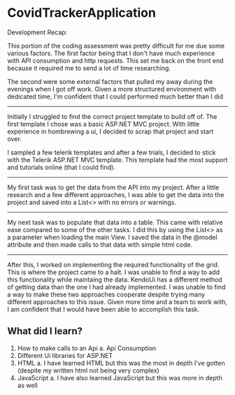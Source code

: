 # CovidTrackerApplication

Development Recap:

This portion of the coding assessment was pretty difficult for me due some various factors.
The first factor being that I don't have much experience with API consumption and http requests.
This set me back on the front end because it required me to send a lot of time researching.

The second were some external factors that pulled my away during the evenings when I got off work.
Given a more structured environment with dedicated time, I'm confident that I could performed much better than I did

---------------------------------------------------------------------------------------------------------

Initially I struggled to find the correct project template to build off of.
The first template I chose was a basic ASP.NET MVC project. With little experience in hombrewing a
ui, I decided to scrap that project and start over.

I sampled a few telerik templates and after a few trials, I decided to stick with the Telerik ASP.NET MVC template.
This template had the most support and tutorials online (that I could find).

---------------------------------------------------------------------------------------------------------

My first task was to get the data from the API into my project. After a little research and a few different approaches,
I was able to get the data into the project and saved into a List<> with no errors or warnings.

---------------------------------------------------------------------------------------------------------

My next task was to populate that data into a table. This came with relative ease compared to some of the other tasks.
I did this by using the List<> as a parameter when loading the main View. I saved the data in the @model
attribute and then made calls to that data with simple html code.

---------------------------------------------------------------------------------------------------------

After this, I worked on implementing the required functionality of the grid. This is where the project came to a halt.
I was unable to find a way to add this functionality while maintaing the data. KendoUi has a different method of getting
data than the one I had already implemented. I was unable to find a way to make these two approaches cooperate despite
trying many different approaches to this issue. Given more time and a team to work with, I am confident that I would
have been able to accomplish this task.







What did I learn?
-----------------
1. How to make calls to an Api
	a. Api Consumption
2. Different Ui libraries for ASP.NET
3. HTML
	a. I have learned HTML but this was the most in depth I've gotten (despite my written html not being very complex)
4. JavaScript
	a. I have also learned JavaScript but this was more in depth as well